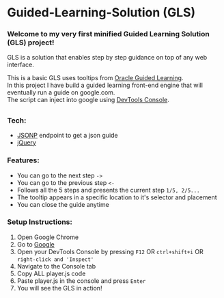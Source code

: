 # Guided-Learning-Solution (GLS)

### Welcome to my very first minified Guided Learning Solution (GLS) project!
GLS is a solution that enables step by step guidance on top of any web interface. 

This is a basic GLS uses tooltips from [Oracle Guided Learning](https://education.oracle.com/oracle-cloud-guided-learning).<br>
In this project I have build a guided learning front-end engine that will eventually run a guide on google.com.<br>
The script can inject into google using [DevTools Console](https://developers.google.com/web/tools/chrome-devtools/console).<br>
## 

### Tech:
- [JSONP](https://en.wikipedia.org/wiki/JSONP) endpoint to get a json guide
- [jQuery](https://learn.jquery.com/)

### Features:
- You can go to the next step `->`
- You can go to the previous step `<-`
- Follows all the 5 steps and presents the current step `1/5, 2/5...`
- The tooltip appears in a specific location to it's selector and placement
- You can close the guide anytime

### Setup Instructions:
1. Open Google Chrome
2. Go to [Google](https://www.google.com/)
3. Open your DevTools Console by pressing `F12` OR `ctrl+shift+i` OR `right-click and 'Inspect'`
4. Navigate to the Console tab
5. Copy ALL player.js code
6. Paste player.js in the console and press `Enter`
7. You will see the GLS in action!

